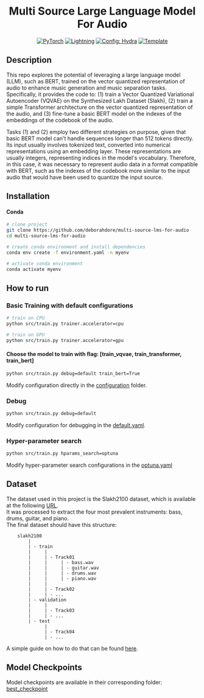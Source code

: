 <div align="center">

# Multi Source Large Language Model For Audio

<a href="https://pytorch.org/get-started/locally/"><img alt="PyTorch" src="https://img.shields.io/badge/PyTorch-ee4c2c?logo=pytorch&logoColor=white"></a>
<a href="https://pytorchlightning.ai/"><img alt="Lightning" src="https://img.shields.io/badge/-Lightning-792ee5?logo=pytorchlightning&logoColor=white"></a>
<a href="https://hydra.cc/"><img alt="Config: Hydra" src="https://img.shields.io/badge/Config-Hydra-89b8cd"></a>
<a href="https://github.com/ashleve/lightning-hydra-template"><img alt="Template" src="https://img.shields.io/badge/-Lightning--Hydra--Template-017F2F?style=flat&logo=github&labelColor=gray"></a><br>

</div>

## Description

This repo explores the potential of leveraging a large language model (LLM), such as BERT, trained on the vector
quantized representation of audio to enhance music generation and music separation tasks. Specifically, it provides the
code to: (1) train a Vector Quantized Variational Autoencoder (VQVAE) on the Synthesized Lakh Dataset (Slakh), (2) train
a simple Transformer architecture on the vector quantized representation of the audio, and (3) fine-tune a basic BERT
model on the indexes of the embeddings of the codebook of the audio.

Tasks (1) and (2) employ two different strategies on purpose, given that basic BERT model can't handle sequences longer
than 512 tokens directly. Its input usually involves tokenized text, converted into numerical representations using an
embedding layer. These representations are usually integers, representing indices in the model's vocabulary. Therefore,
in this case, it was necessary to represent audio data in a format compatible with BERT, such as the indexes of the
codebook more similar to the input audio that would have been used to quantize the input source.

## Installation

#### Conda

```bash
# clone project
git clone https://github.com/deborahdore/multi-source-lms-for-audio
cd multi-source-lms-for-audio

# create conda environment and install dependencies
conda env create -f environment.yaml -n myenv

# activate conda environment
conda activate myenv
```

## How to run

### Basic Training with default configurations

```bash
# train on CPU
python src/train.py trainer.accelerator=cpu

# train on GPU
python src/train.py trainer.accelerator=gpu
```

#### Choose the model to train with flag: **[train_vqvae, train_transformer, train_bert]**

```bash
python src/train.py debug=default train_bert=True
```

Modify configuration directly in the [configuration](configs) folder.

### Debug

```bash
python src/train.py debug=default
```

Modify configuration for debugging in the [default.yaml](configs%2Fdebug%2Fdefault.yaml).

### Hyper-parameter search

```bash
python src/train.py hparams_search=optuna
```

Modify hyper-parameter search configurations in the [optuna.yaml](configs%2Fhparams_search%2Foptuna.yaml)

## Dataset

The dataset used in this project is the Slakh2100 dataset, which is available at the
following [URL](https://zenodo.org/records/4603870). <br>
It was processed to extract the four most prevalent instruments: bass, drums, guitar, and piano. <br>
The final dataset should have this structure:

```
    slakh2100
        |
        | - train
        |     | 
        |     | - Track01
        |     |     | - bass.wav
        |     |     | - guitar.wav
        |     |     | - drums.wav
        |     |     | - piano.wav
        |     |
        |     | - Track02
        |     | - ...
        | - validation
        |     | 
        |     | - Track03
        |     | - ...
        | - test
              | 
              | - Track04
              | - ...
```

A simple guide on how to do that can be
found [here](https://github.com/gladia-research-group/multi-source-diffusion-models/tree/main/data).

## Model Checkpoints

Model checkpoints are available in their corresponding folder: [best_checkpoint](logs%2Fbest_checkpoint)